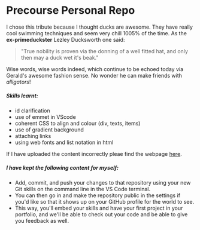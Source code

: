 # Precourse Personal Repo

I chose this tribute because I thought ducks are awesome. They have really cool swimming techniques and seem very chill 1005% of the time. As the **ex-primeduckster** Lezley Ducksworth one said: 
> "True nobility is proven via the donning of a well fitted hat, and only then may a duck wet it's beak."

Wise words, wise words indeed, which continue to be echoed today via Gerald's awesome fashion sense. No wonder he can make friends with _alligators_! 

##### Skills learnt: 
* id clarification
* use of emmet in VScode
* coherent CSS to align and colour (div, texts, items) 
* use of gradient background
* attaching links
* using web fonts and list notation in html

If I have uploaded the content incorrectly pleae find the webpage [here](https://codepen.io/PerrettJ4/pen/QWvMGBj).

  
  
##### I have kept the following content for myself: 
- Add, commit, and push your changes to that repository using your new Git skills on the command line in the VS Code terminal.
- You can then go in and make the repository public in the settings if you'd like so that it shows up on your GitHub profile for the world to see.
- This way, you'll embed your skills and have your first project in your portfolio, and we'll be able to check out your code and be able to give you feedback as well.
